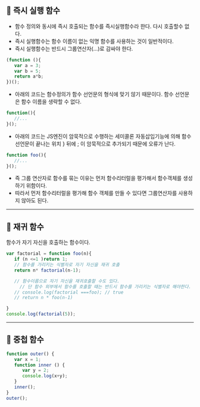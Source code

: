 ## 🌱 즉시 실행 함수

- 함수 정의와 동시에 즉시 호출되는 함수를 즉시실행함수라 한다. 다시 호출할수 없다.
- 즉시 실행함수는 함수 이름이 없는 익명 함수를 사용하는 것이 일반적이다.
- 즉시 실행함수는 반드시 그룹연산자(...)로 감싸야 한다.

```js
(function (){
   var a = 3;
   var b = 5;
   return a*b;
})();
```

- 아래의 코드는 함수정의가 함수 선언문의 형식에 맞기 않기 때문이다. 함수 선언문은 함수 이름을 생략할 수 없다.

```js
function(){
   //...
}();
```

- 아래의 코드는 JS엔진이 암묵적으로 수행하는 세미콜론 자동삽입기능에 의해 함수선언문이 끝나는 위치 } 뒤에 ; 이 암묵적으로 추가되기 때문에 오류가 난다.

```js
function foo(){
   //...
}();
```

- 즉 그룹 연산자로 함수를 묶는 이유는 먼저 함수리터럴을 평가해서 함수객체를 생성하기 위함이다.
- 따라서 먼저 함수리터럴을 평가해 함수 객체를 만들 수 있다면 그룹연산자를 사용하지 않아도 된다.

<hr/>

## 🌱 재귀 함수

함수가 자기 자신을 호출하는 함수이다.

```js
var factorial = function foo(n){
   if (n <=1 )return 1;
   // 함수를 가리키는 식별자로 자기 자신을 재귀 호출
   return n* factorial(n-1);

   // 함수이름으로 자기 자신을 재귀호출할 수도 있다.
	 // 단 함수 외부에서 함수를 호출할 때는 반드시 함수를 가리키는 식별자로 해야한다.
   // console.log(factorial ===foo); // true
   // return n * foo(n-1)

}
console.log(factorial(5));
```

<hr/>

## 🌱 중첩 함수

```js
function outer() {
   var x = 1;
   function inner () {
      var y = 2;
      console.log(x+y);
   }
   inner();
}
outer();
```
